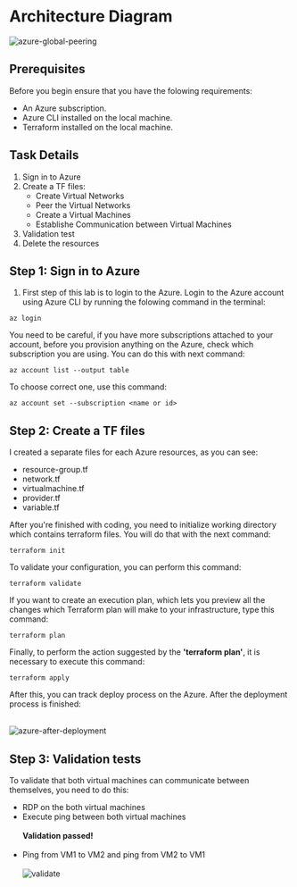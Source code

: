 # Architecture Diagram
![azure-global-peering](https://github.com/alentoholj/Terraform-Azure/assets/82238804/0c916541-8143-4985-b344-1d45c3c6019c)

## Prerequisites
Before you begin ensure that you have the folowing requirements:

- An Azure subscription.
- Azure CLI installed on the local machine.
- Terraform installed on the local machine.

## Task Details

1. Sign in to Azure
2. Create a TF files:
    - Create Virtual Networks
    - Peer the Virtual Networks
    - Create a Virtual Machines
    - Establishe Communication between Virtual Machines
3. Validation test
4. Delete the resources

## Step 1: Sign in to Azure

1. First step of this lab is to login to the Azure. Login to the Azure account using Azure CLI by running the folowing command in the terminal:

```
az login
```
You need to be careful, if you have more subscriptions attached to your account, before you provision anything on the Azure, check which subscription you are using. You can do this with next command:

```
az account list --output table
```

To choose correct one, use this command:

```
az account set --subscription <name or id>
```

## Step 2: Create a TF files

I created a separate files for each Azure resources, as you can see:
- resource-group.tf
- network.tf
- virtualmachine.tf
- provider.tf
- variable.tf

After you're finished with coding, you need to initialize working directory which contains terraform files. You will do that with the next command:

```
terraform init
```

To validate your configuration, you can perform this command:
```
terraform validate
```

If you want to create an execution plan, which lets you preview all the changes which Terraform plan will make to your infrastructure, type this command:

```
terraform plan
```

Finally, to perform the action suggested by the **'terraform plan'**, it is necessary to execute this command:
```
terraform apply
```
After this, you can track deploy process on the Azure. After the deployment process is finished:
<br></br>

![azure-after-deployment](https://github.com/alentoholj/Terraform-Azure/assets/82238804/6efe4167-4a23-49b9-8889-5d2187c92cf7)

## Step 3: Validation tests

To validate that both virtual machines can communicate between themselves, you need to do this:
- RDP on the both virtual machines
- Execute ping between both virtual machines
<br></br>
**Validation passed!**
<br></br>
- Ping from VM1 to VM2 and ping from VM2 to VM1
<br></br>
![validate](https://github.com/alentoholj/Terraform-Azure/assets/82238804/70dc2006-fd92-419d-8d91-57ff158b7377)
